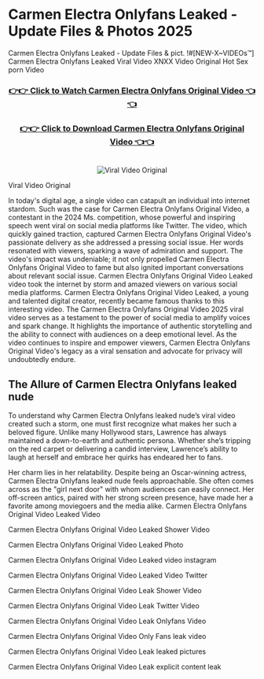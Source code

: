 # Carmen Electra Onlyfans Leaked - Update Files & Photos 2025

Carmen Electra Onlyfans Leaked - Update Files & pict. !#[NEW-X~VIDEOs™] Carmen Electra Onlyfans Leaked Viral Video XNXX Video Original Hot Sex porn Video
<br>
<div align="center">
<h3><a href="https://links2leaks.com?utm_source=carmenelectra&utm_medium=gitlong" rel="nofollow">👉👉 Click to Watch Carmen Electra Onlyfans Original Video 👈👈</a></h3>
<h3><a href="https://links2leaks.com?utm_source=carmenelectra&utm_medium=gitlong" rel="nofollow">👉👉 Click to Download Carmen Electra Onlyfans Original Video 👈👈</a></h3>
<br>
<a href="https://links2leaks.com?utm_source=carmenelectra&utm_medium=gitlong" rel="nofollow"><img src="https://i.ibb.co/Gkj2r4b/banner.png" alt="Viral Video Original" style="max-width: 100%; display: inline-block;" data-target="animated-image.originalImage"></a>
</div>

Viral Video Original

In today's digital age, a single video can catapult an individual into internet stardom. Such was the case for Carmen Electra Onlyfans Original Video, a contestant in the 2024 Ms. competition, whose powerful and inspiring speech went viral on social media platforms like Twitter.
The video, which quickly gained traction, captured Carmen Electra Onlyfans Original Video's passionate delivery as she addressed a pressing social issue. Her words resonated with viewers, sparking a wave of admiration and support. The video's impact was undeniable; it not only propelled Carmen Electra Onlyfans Original Video to fame but also ignited important conversations about relevant social issue.
Carmen Electra Onlyfans Original Video Leaked video took the internet by storm and amazed viewers on various social media platforms. Carmen Electra Onlyfans Original Video Leaked, a young and talented digital creator, recently became famous thanks to this interesting video.
The Carmen Electra Onlyfans Original Video 2025 viral video serves as a testament to the power of social media to amplify voices and spark change. It highlights the importance of authentic storytelling and the ability to connect with audiences on a deep emotional level. As the video continues to inspire and empower viewers, Carmen Electra Onlyfans Original Video's legacy as a viral sensation and advocate for privacy will undoubtedly endure.

<h2>The Allure of Carmen Electra Onlyfans leaked nude</h2>


To understand why Carmen Electra Onlyfans leaked nude’s viral video created such a storm, one must first recognize what makes her such a beloved figure. Unlike many Hollywood stars, Lawrence has always maintained a down-to-earth and authentic persona. Whether she’s tripping on the red carpet or delivering a candid interview, Lawrence’s ability to laugh at herself and embrace her quirks has endeared her to fans.

Her charm lies in her relatability. Despite being an Oscar-winning actress, Carmen Electra Onlyfans leaked nude feels approachable. She often comes across as the "girl next door" with whom audiences can easily connect. Her off-screen antics, paired with her strong screen presence, have made her a favorite among moviegoers and the media alike.
Carmen Electra Onlyfans Original Video Leaked Video

Carmen Electra Onlyfans Original Video Leaked Shower Video

Carmen Electra Onlyfans Original Video Leaked Photo

Carmen Electra Onlyfans Original Video Leaked video instagram

Carmen Electra Onlyfans Original Video Leaked Video Twitter

Carmen Electra Onlyfans Original Video Leak Shower Video

Carmen Electra Onlyfans Original Video Leak Twitter Video

Carmen Electra Onlyfans Original Video Leak Onlyfans Video

Carmen Electra Onlyfans Original Video Only Fans leak video

Carmen Electra Onlyfans Original Video Leak leaked pictures

Carmen Electra Onlyfans Original Video Leak explicit content leak